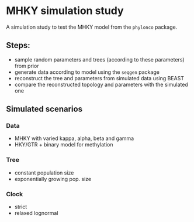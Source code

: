 # MHKY simulation study
A simulation study to test the MHKY model from the `phylonco` package.

## Steps:
* sample random parameters and trees (according to these parameters) from prior
* generate data according to model using the `seqgen` package
* reconstruct the tree and parameters from simulated data using BEAST
* compare the reconstructed topology and parameters with the simulated one

## Simulated scenarios
### Data
* MHKY with varied kappa, alpha, beta and gamma
* HKY/GTR + binary model for methylation
### Tree
* constant population size
* exponentially growing pop. size
### Clock
* strict
* relaxed lognormal

